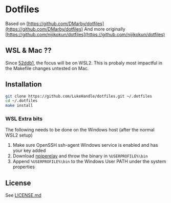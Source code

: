 # Dotfiles

Based on [https://github.com/DMarby/dotfiles](https://github.com/DMarby/dotfiles)
And more originally [https://github.com/nijikokun/dotfiles](https://github.com/nijikokun/dotfiles)


## WSL & Mac ??

Since [52ddb1](https://github.com/LukeHandle/dotfiles/commit/52ddb1997d8fcdbef9c96ca7ed7bfdd41973e747), the focus will be on WSL2. This is probaly most impactful in the Makefile changes untested on Mac.


## Installation

```bash
git clone https://github.com/LukeHandle/dotfiles.git ~/.dotfiles
cd ~/.dotfiles
make install
```

### WSL Extra bits

The following needs to be done on the Windows host (after the normal WSL2 setup)

1. Make sure OpenSSH ssh-agent Windows service is enabled and has your key added
2. Download [npiperelay](https://github.com/jstarks/npiperelay/releases) and throw the binary in `%USERPROFILE%\bin`
3. Append `%USERPROFILE%\bin` to the Windows User PATH under the system properties

## License
See [LICENSE.md](LICENSE.md)
